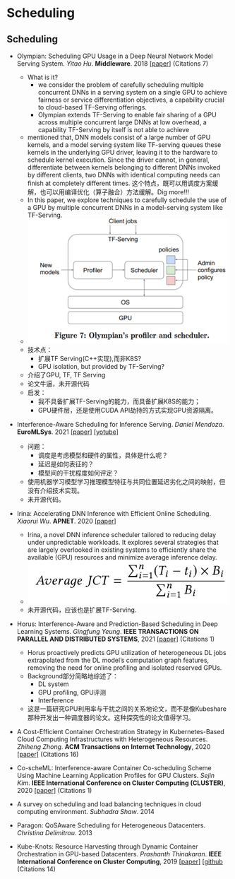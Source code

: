 # Scheduling

## Scheduling

- Olympian: Scheduling GPU Usage in a Deep Neural Network Model Serving System. *Yitao Hu*. **Middleware**. 2018 [[paper]](https://dl.acm.org/doi/10.1145/3274808.3274813) (Citations 7)
  - What is it?
    - we consider the problem of carefully scheduling multiple concurrent DNNs in a serving system on a single GPU to achieve fairness or service differentiation objectives, a capability crucial to cloud-based TF-Serving offerings.
    - Olympian extends TF-Serving to enable fair sharing of a GPU across multiple concurrent large DNNs at low overhead, a capability TF-Serving by itself is not able to achieve
  - mentioned that, DNN models consist of a large number of GPU kernels, and a model serving system like TF-serving queues these kernels in the underlying GPU driver, leaving it to the hardware to schedule kernel execution. Since the driver cannot, in general, differentiate between kernels belonging to different DNNs invoked by different clients, two DNNs with identical computing needs can finish at completely different times. 这个特点，既可以用调度方案缓解，也可以用编译优化（算子融合）方法缓解。Dig more!!!
  - In this paper, we explore techniques to carefully schedule the use of a GPU by multiple concurrent DNNs in a model-serving system like TF-Serving.
  - ![Olympian_architecture.png](./imgs/Olympian_architecture.png)
  - 技术点：
    - 扩展TF Serving(C++实现),而非K8S?
    - GPU isolation, but provided by TF-Serving?
  - 介绍了GPU, TF, TF Serving
  - 论文牛逼，未开源代码
  - 启发：
    - 我不具备扩展TF-Serving的能力，而具备扩展K8S的能力；
    - GPU硬件层，还是使用CUDA API劫持的方式实现GPU资源隔离。

- Interference-Aware Scheduling for Inference Serving. *Daniel Mendoza*. **EuroMLSys**. 2021 [[paper]](https://dl.acm.org/doi/10.1145/3437984.3458837) [[yotube]](https://www.youtube.com/watch?v=cB3vnQirNhs)
  - 问题：
    - 调度是考虑模型和硬件的属性，具体是什么呢？
    - 延迟是如何表征的？
    - 模型间的干扰程度如何评定？
  - 使用机器学习模型学习推理模型特征与共同位置延迟劣化之间的映射，但没有介绍技术实现。
  - 未开源代码。

- Irina: Accelerating DNN Inference with Efficient Online Scheduling. *Xiaorui Wu*. **APNET**. 2020 [[paper]](https://dl.acm.org/doi/abs/10.1145/3411029.3411035)
  - Irina, a novel DNN inference scheduler tailored to reducing delay under unpredictable workloads. It explores several strategies that are largely overlooked in existing systems to efficiently share the available (GPU) resources and minimize average inference delay.
  - ![Irina_simulation_average_JCT.png](./imgs/Irina_simulation_average_JCT.png)
  - 未开源代码，应该也是扩展TF-Serving.

- Horus: Interference-Aware and Prediction-Based Scheduling in Deep Learning Systems. *Gingfung Yeung*. **IEEE TRANSACTIONS ON PARALLEL AND DISTRIBUTED SYSTEMS**, 2021 [[paper]](https://ieeexplore.ieee.org/document/9428512) (Citations 1)
  - Horus proactively predicts GPU utilization of heterogeneous DL jobs extrapolated from the DL model’s computation graph features, removing the need for online profiling and isolated reserved GPUs.
  - Background部分简略地综述了：
    - DL system
    - GPU profiling, GPU评测
    - Interference
  - 这是一篇研究GPU利用率与干扰之间的关系地论文，而不是像Kubeshare那种开发出一种调度器的论文。这种探究性的论文值得学习。

- A Cost-Efficient Container Orchestration Strategy in Kubernetes-Based Cloud Computing Infrastructures with Heterogeneous Resources. *Zhiheng Zhong*. **ACM Transactions on Internet Technology**, 2020 [[paper]](https://dl.acm.org/doi/abs/10.1145/3378447) (Citations 16)

- Co-scheML: Interference-aware Container Co-scheduling Scheme Using Machine Learning Application Profiles for GPU Clusters. *Sejin Kim*. **IEEE International Conference on Cluster Computing (CLUSTER)**, 2020 [[paper]](https://ieeexplore.ieee.org/abstract/document/9229615) (Citations 1)

- A survey on scheduling and load balancing techniques in cloud computing environment. *Subhadra Shaw*. 2014

- Paragon: QoSAware Scheduling for Heterogeneous Datacenters. *Christina Delimitrou*. 2013

- Kube-Knots: Resource Harvesting through Dynamic Container Orchestration in GPU-based Datacenters. *Prashanth Thinakaran*. **IEEE International Conference on Cluster Computing**, 2019 [[paper]](https://ieeexplore.ieee.org/document/8891040) [[github](https://github.com/aferikoglou/ECE-Diploma) (Citations 14)
